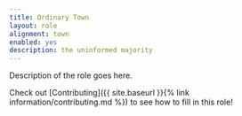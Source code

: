 ```yaml
---
title: Ordinary Town
layout: role
alignment: town
enabled: yes
description: the uninformed majority
---
```


Description of the role goes here.

Check out [Contributing]({{ site.baseurl }}{% link information/contributing.md %}) to see how to fill in this role!
